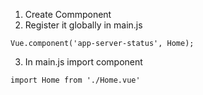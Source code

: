 
1. Create Commponent
2. Register it globally in main.js
``` 
Vue.component('app-server-status', Home);
```
3. In main.js import component
```vuejs
import Home from './Home.vue'
```
